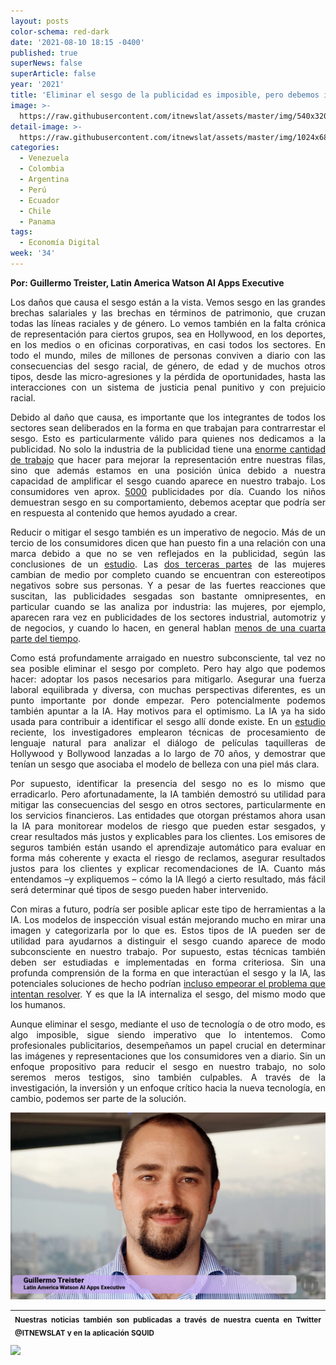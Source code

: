```yaml
---
layout: posts
color-schema: red-dark
date: '2021-08-10 18:15 -0400'
published: true
superNews: false
superArticle: false
year: '2021'
title: 'Eliminar el sesgo de la publicidad es imposible, pero debemos intentarlo'
image: >-
  https://raw.githubusercontent.com/itnewslat/assets/master/img/540x320/Guillermo-Treister-p.jpg
detail-image: >-
  https://raw.githubusercontent.com/itnewslat/assets/master/img/1024x680/Guillermo-Treister-g.jpg
categories:
  - Venezuela
  - Colombia
  - Argentina
  - Perú
  - Ecuador
  - Chile
  - Panama
tags:
  - Economía Digital
week: '34'
---
```

<p style="text-align: justify;"><strong>Por: Guillermo Treister, </strong><strong>Latin America Watson AI Apps Executive</strong></p>
<p style="text-align: justify;">Los daños que causa el sesgo están a la vista. Vemos sesgo en las grandes brechas salariales y las brechas en términos de patrimonio, que cruzan todas las líneas raciales y de género. Lo vemos también en la falta crónica de representación para ciertos grupos, sea en Hollywood, en los deportes, en los medios o en oficinas corporativas, en casi todos los sectores. En todo el mundo, miles de millones de personas conviven a diario con las consecuencias del sesgo racial, de género, de edad y de muchos otros tipos, desde las micro-agresiones y la pérdida de oportunidades, hasta las interacciones con un sistema de justicia penal punitivo y con prejuicio racial.</p>
<p style="text-align: justify;">Debido al daño que causa, es importante que los integrantes de todos los sectores sean deliberados en la forma en que trabajan para contrarrestar el sesgo. Esto es particularmente válido para quienes nos dedicamos a la publicidad. No solo la industria de la publicidad tiene una <a href="https://www.nbcnews.com/think/opinion/corporate-ads-said-black-lives-matter-industry-creating-them-nearly-ncna1231540">enorme cantidad de trabajo</a> que hacer para mejorar la representación entre nuestras filas, sino que además estamos en una posición única debido a nuestra capacidad de amplificar el sesgo cuando aparece en nuestro trabajo. Los consumidores ven aprox. <a href="https://www.nytimes.com/2007/01/15/business/media/15everywhere.html">5000</a> publicidades por día. Cuando los niños demuestran sesgo en su comportamiento, debemos aceptar que podría ser en respuesta al contenido que hemos ayudado a crear.</p>
<p style="text-align: justify;">Reducir o mitigar el sesgo también es un imperativo de negocio. Más de un tercio de los consumidores dicen que han puesto fin a una relación con una marca debido a que no se ven reflejados en la publicidad, según las conclusiones de un <a href="https://qz.com/1902360/how-tv-ads-perpetuate-anti-black-racism/">estudio</a>. Las <a href="https://www.wundermanthompson.com/news">dos terceras partes</a> de las mujeres cambian de medio por completo cuando se encuentran con estereotipos negativos sobre sus personas. Y a pesar de las fuertes reacciones que suscitan, las publicidades sesgadas son bastante omnipresentes, en particular cuando se las analiza por industria: las mujeres, por ejemplo, aparecen rara vez en publicidades de los sectores industrial, automotriz y de negocios, y cuando lo hacen, en general hablan <a href="https://www.thinkwithgoogle.com/future-of-marketing/management-and-culture/diversity-and-inclusion/gender-representation-media-bias/">menos de una cuarta parte del tiempo</a>.</p>
<p style="text-align: justify;">Como está profundamente arraigado en nuestro subconsciente, tal vez no sea posible eliminar el sesgo por completo. Pero hay algo que podemos hacer: adoptar los pasos necesarios para mitigarlo. Asegurar una fuerza laboral equilibrada y diversa, con muchas perspectivas diferentes, es un punto importante por donde empezar. Pero potencialmente podemos también apuntar a la IA. Hay motivos para el optimismo. La IA ya ha sido usada para contribuir a identificar el sesgo allí donde existe. En un <a href="https://thenextweb.com/neural/2021/02/25/ai-shows-bollywood-movies-associate-beauty-with-fair-skin/">estudio</a> reciente, los investigadores emplearon técnicas de procesamiento de lenguaje natural para analizar el diálogo de películas taquilleras de Hollywood y Bollywood lanzadas a lo largo de 70 años, y demostrar que tenían un sesgo que asociaba el modelo de belleza con una piel más clara.</p>
<p style="text-align: justify;">Por supuesto, identificar la presencia del sesgo no es lo mismo que erradicarlo. Pero afortunadamente, la IA también demostró su utilidad para mitigar las consecuencias del sesgo en otros sectores, particularmente en los servicios financieros. Las entidades que otorgan préstamos ahora usan la IA para monitorear modelos de riesgo que pueden estar sesgados, y crear resultados más justos y explicables para los clientes. Los emisores de seguros también están usando el aprendizaje automático para evaluar en forma más coherente y exacta el riesgo de reclamos, asegurar resultados justos para los clientes y explicar recomendaciones de IA. Cuanto más entendamos –y expliquemos – cómo la IA llegó a cierto resultado, más fácil será determinar qué tipos de sesgo pueden haber intervenido.</p>
<p style="text-align: justify;">Con miras a futuro, podría ser posible aplicar este tipo de herramientas a la IA. Los modelos de inspección visual están mejorando mucho en mirar una imagen y categorizarla por lo que es. Estos tipos de IA pueden ser de utilidad para ayudarnos a distinguir el sesgo cuando aparece de modo subconsciente en nuestro trabajo. Por supuesto, estas técnicas también deben ser estudiadas e implementadas en forma criteriosa. Sin una profunda comprensión de la forma en que interactúan el sesgo y la IA, las potenciales soluciones de hecho podrían <a href="https://www.washingtonpost.com/health/2019/10/24/racial-bias-medical-algorithm-favors-white-patients-over-sicker-black-patients/">incluso empeorar el problema que intentan resolver</a>. Y es que la IA internaliza el sesgo, del mismo modo que los humanos.</p>
<p style="text-align: justify;">Aunque eliminar el sesgo, mediante el uso de tecnología o de otro modo, es algo imposible, sigue siendo imperativo que lo intentemos. Como profesionales publicitarios, desempeñamos un papel crucial en determinar las imágenes y representaciones que los consumidores ven a diario. Sin un enfoque propositivo para reducir el sesgo en nuestro trabajo, no solo seremos meros testigos, sino también culpables. A través de la investigación, la inversión y un enfoque crítico hacia la nueva tecnología, en cambio, podemos ser parte de la solución.</p>

![](https://raw.githubusercontent.com/itnewslat/assets/master/img/540x320/Guillermo-Treister-p.jpg)

<table style="height: 42px;" width="569">
<tbody>
<tr>
<td style="text-align: justify;"><sub><strong>Nuestras noticias también son publicadas a través de nuestra cuenta en Twitter <a href="https://twitter.com/itnewslat?lang=es">@ITNEWSLAT</a> y en la aplicación <a href="https://squidapp.co/en/">SQUID</a></strong></sub></td>
</tr>
</tbody>
</table>

<img src="https://tracker.metricool.com/c3po.jpg?hash=56f88a41e39ab42c063cc51676587a04"/>
